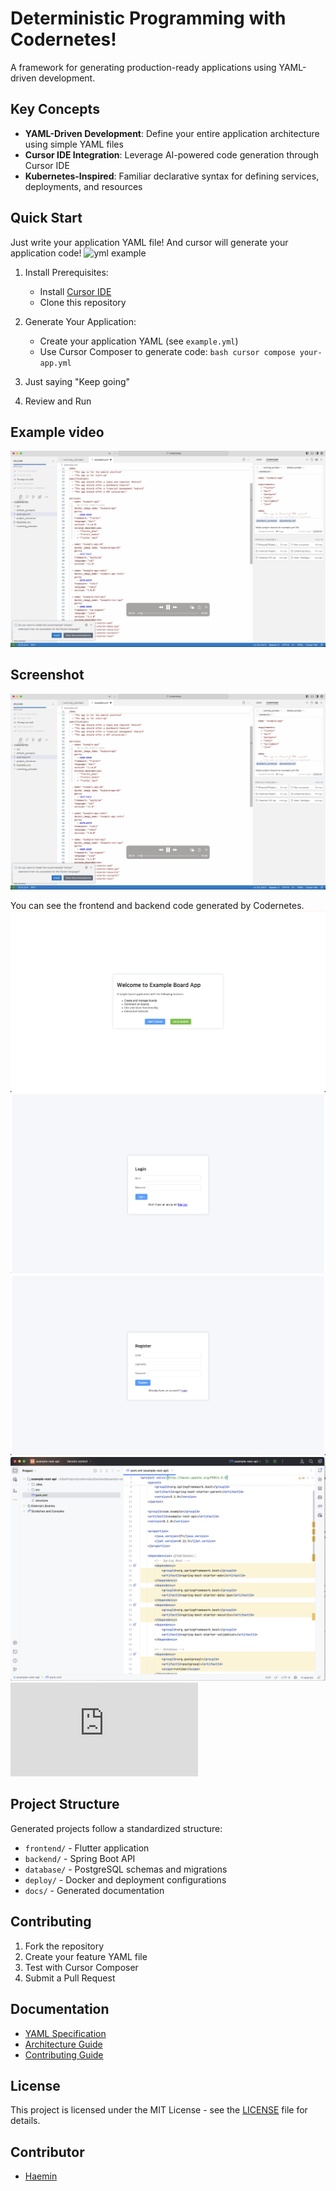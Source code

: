 # Deterministic Programming with Codernetes!

A framework for generating production-ready applications using YAML-driven development.

## Key Concepts

- **YAML-Driven Development**: Define your entire application architecture using simple YAML files
- **Cursor IDE Integration**: Leverage AI-powered code generation through Cursor IDE
- **Kubernetes-Inspired**: Familiar declarative syntax for defining services, deployments, and resources

## Quick Start

Just write your application YAML file!
And cursor will generate your application code!
![yml example](https://github.com/devhaemin/codernetes/example.yml)

1. Install Prerequisites:
   - Install [Cursor IDE](https://cursor.sh)
   - Clone this repository
   
2. Generate Your Application:
   - Create your application YAML (see `example.yml`)
   - Use Cursor Composer to generate code:     ```bash
     cursor compose your-app.yml     ```

3. Just saying "Keep going"

4. Review and Run

## Example video
[![Codernetes Demo](https://github.com/devhaemin/codernetes/blob/main/image.png)](https://github.com/devhaemin/codernetes/blob/main/demo.mov)

## Screenshot

![Codernetes Demo](https://github.com/devhaemin/codernetes/blob/main/image.png)

You can see the frontend and backend code generated by Codernetes.
![Frontend](https://github.com/devhaemin/codernetes/blob/main/assets/1.png)
![Frontend](https://github.com/devhaemin/codernetes/blob/main/assets/2.png)
![Frontend](https://github.com/devhaemin/codernetes/blob/main/assets/3.png)
![Backend](https://github.com/devhaemin/codernetes/blob/main/assets/image.png)
![Database](https://github.com/devhaemin/codernetes/blob/main/assets/schema.sql)

## Project Structure

Generated projects follow a standardized structure:
- `frontend/` - Flutter application
- `backend/` - Spring Boot API
- `database/` - PostgreSQL schemas and migrations
- `deploy/` - Docker and deployment configurations
- `docs/` - Generated documentation

## Contributing

1. Fork the repository
2. Create your feature YAML file
3. Test with Cursor Composer
4. Submit a Pull Request

## Documentation

- [YAML Specification](docs/yaml-spec.md)
- [Architecture Guide](docs/architecture.md)
- [Contributing Guide](CONTRIBUTING.md)

## License

This project is licensed under the MIT License - see the [LICENSE](LICENSE) file for details.

## Contributor

- [Haemin](https://github.com/devhaemin)